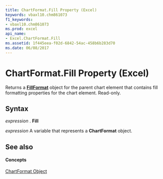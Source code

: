 ```yaml
---
title: ChartFormat.Fill Property (Excel)
keywords: vbaxl10.chm861073
f1_keywords:
- vbaxl10.chm861073
ms.prod: excel
api_name:
- Excel.ChartFormat.Fill
ms.assetid: 1f445eea-f02d-6842-54ac-458b6b283d70
ms.date: 06/08/2017
---
```



# ChartFormat.Fill Property (Excel)

Returns a **[FillFormat](fillformat-object-excel.md)** object for the parent chart element that contains fill formatting properties for the chart element. Read-only.


## Syntax

 _expression_ . **Fill**

 _expression_ A variable that represents a **ChartFormat** object.


## See also


#### Concepts


[ChartFormat Object](chartformat-object-excel.md)

